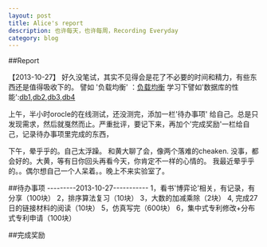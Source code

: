 ```yaml
---
layout: post
title: Alice's report
description: 也许每天，也许每周，Recording Everyday
category: blog
---
```


##Report

【2013-10-27】
好久没笔试，其实不见得会是花了不必要的时间和精力，有些东西还是值得吸收下的。
譬如 '负载均衡' ：[负载均衡][]
学习下譬如'数据库的性能':[db1][],[db2][],[db3][],[db4][]

上午，半小时orocle的在线测试，还没测完，添加一栏'待办事项' 给自己。总是只发现需求，然后就戛然而止。严重批评，要记下来，再加个'完成奖励'一栏给自己，记录待办事项里完成的东西，

下午，晕乎乎的。自己太浮躁。
和黄大聊了会，像两个落难的cheaken.
没事，都会好的。大黄，等有日你回头再看今天，你肯定不一样的心情的。
我最近晕乎乎的。。偶尔想自己一个人呆着。。晚上不来实验室了。



##待办事项
---------2013-10-27-----------
1，看书'博弈论'相关，有记录，有分享（100块）
2，排序算法复习（10块）
3，大数的加减乘除（2块）
4, 完成27日的链接材料的阅读（10块）
5，仿真写完（600块）
6，集中式专利修改+分布式专利申请（100块）


##完成奖励

[负载均衡]:http://hi.baidu.com/aking_roc/item/3f62cb0f57b49736a3332a9e
[db1]: http://blog.csdn.net/chyliu/article/details/1870553
[db2]: http://database.51cto.com/art/200708/53458.htm
[db3]: http://blog.sina.com.cn/s/blog_5ec651430101ag8x.html
[db4]: http://www.cnblogs.com/wlb/archive/2010/03/14/1685361.html
